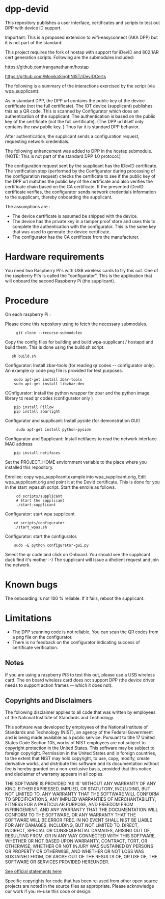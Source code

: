 # dpp-devid

This repository publishes a user interface, certificates and scripts to test out DPP with device iD support.

Important: This is a proposed extension to wifi-easyconnect (AKA DPP) but it is not part of the standard.

This project requires the fork of hostap with support for iDevID and 802.1AR cert generation scripts. 
Following are the submodules included:

   https://github.com/ranganathanm/hostap
   
   
   https://github.com/MonikaSinghNIST/iDevIDCerts


The following is a summary of the interactions exercised by the script (via wpa\_supplicant):

As in standard DPP, the DPP url contains the public key of the device
certificate (not the full certificate). The IOT device (supplicant)
publishes this as a QR code.  This is scanned by Configurator which does
an authentication of the supplicant.  The authentication is based on
the public key of the certificate (not the full certificate).  (The DPP
url itself only contains the raw public key. ) Thus far it is standard
DPP behavior.

After authentication, the supplicant sends a configuration request,
requesting network credentials.

The following enhancement was added to DPP in the hostap submodule. 
(NOTE: This is not part of the standard DPP 1.0 protocol.)

The configuration request sent by the supplicant has the IDevID
certificate. The verification step (performed by the Configurator during
processing of the configuration request) checks the certificate to see if
the public key of the DPP url matches the public key of the certificate
and also verifies the certificate chain based on the CA certificate. If
the presented iDevID certificate verifies, the configurator sends network credentials
information to the supplicant, thereby onboarding the supplicant.

The assumptions are :

* The device certificate is assumed be shipped with the device.
* The device has the private key in a tamper proof store and uses this to complete the authentication with the configurator.
  This is the same key that was used to generate the device certificate.
* The configurator has the CA certificate from the manufacturer.

# Hardware requirements

You need two Raspberry Pi's with USB wireless cards to try this out.
One of the raspberry Pi's is called the "configurator". This is the application that will onboard the second
Raspberry Pi (the supplicant).

# Procedure

On each raspberry Pi :


Please clone this repository using to fetch the necessary submodules.

         git clone --recurse-submodules

Copy the config files for building and build wpa-supplicant / hostapd and build them. This is done using the build.sh script.
   
       sh build.sh

Configurator: Install zbar-tools (for reading qr codes -- configurator only). An example qr code
png file is provided for test purposes.

        sudo apt-get install zbar-tools
        sudo apt-get install libzbar-dev

COnfigurator: Install the python wrapper for zbar and the python image library to read qr codes (configurator only )

        pip install Pillow
        pip install zbarlight

Configurator and supplicant: Install pyside (for demonstration GUI)

         sudo apt-get install python-pyside

Configurator and Supplicant: Install netifaces to read the network interface MAC address

        pip install netifaces

Set the PROJECT_HOME enviornment variable to the place where you installed this repository.

Enrollee: copy wpa_supplicant.example into wpa_supplicant.orig, Edit wpa_supplicant.orig 
and point it at the DevId certificate.  This is done for you in the start_wpas.sh script.
Start the enrolle as follows. 

         cd scripts/supplicant 
         # Start the supplicant
         ./start-supplicant

Configurator: start wpa supplicant

        cd scripts/configurator
        ./start_wpas.sh

Configurator:  start the configurator.
         
        sudo -E python configurator-gui.py

Select the qr code and click on Onboard. You should see the supplicant duck find it's mother :-)
The supplicant will issue a dhclient request and join the network.

# Known bugs

The onboarding is not 100 % reliable. If it fails, reboot the supplicant. 


# Limitations



* The DPP scanning code is not reliable. You can scan the QR codes from a png file on the configurator.
* There is no feedback on the configurator indicating success of certificate verification.



## Notes ##

If you are using a raspberry Pi3 to test this out, please use a USB wireless card. The on board wireless 
card does not support DPP (the device driver needs to support action frames -- which it does not).


## Copyrights and Disclaimers ##

The following disclaimer applies to all code that was written by employees
of the National Institute of Standards and Technology.

This software was developed by employees of the National Institute of
Standards and Technology (NIST), an agency of the Federal Government
and is being made available as a public service. Pursuant to title 17
United States Code Section 105, works of NIST employees are not subject
to copyright protection in the United States.  This software may be
subject to foreign copyright.  Permission in the United States and in
foreign countries, to the extent that NIST may hold copyright, to use,
copy, modify, create derivative works, and distribute this software
and its documentation without fee is hereby granted on a non-exclusive
basis, provided that this notice and disclaimer of warranty appears in
all copies.

THE SOFTWARE IS PROVIDED 'AS IS' WITHOUT ANY WARRANTY OF ANY KIND,
EITHER EXPRESSED, IMPLIED, OR STATUTORY, INCLUDING, BUT NOT LIMITED
TO, ANY WARRANTY THAT THE SOFTWARE WILL CONFORM TO SPECIFICATIONS, ANY
IMPLIED WARRANTIES OF MERCHANTABILITY, FITNESS FOR A PARTICULAR PURPOSE,
AND FREEDOM FROM INFRINGEMENT, AND ANY WARRANTY THAT THE DOCUMENTATION
WILL CONFORM TO THE SOFTWARE, OR ANY WARRANTY THAT THE SOFTWARE WILL
BE ERROR FREE.  IN NO EVENT SHALL NIST BE LIABLE FOR ANY DAMAGES,
INCLUDING, BUT NOT LIMITED TO, DIRECT, INDIRECT, SPECIAL OR CONSEQUENTIAL
DAMAGES, ARISING OUT OF, RESULTING FROM, OR IN ANY WAY CONNECTED WITH
THIS SOFTWARE, WHETHER OR NOT BASED UPON WARRANTY, CONTRACT, TORT, OR
OTHERWISE, WHETHER OR NOT INJURY WAS SUSTAINED BY PERSONS OR PROPERTY
OR OTHERWISE, AND WHETHER OR NOT LOSS WAS SUSTAINED FROM, OR AROSE OUT
OF THE RESULTS OF, OR USE OF, THE SOFTWARE OR SERVICES PROVIDED HEREUNDER.

[See official statements here](https://www.nist.gov/director/copyright-fair-use-and-licensing-statements-srd-data-and-software)


Specific copyrights for code that has been re-used from other open 
source projects are noted in the source files as appropriate.
Please acknowledge our work if you re-use this code or design.

